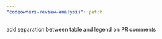 ```yaml
---
"codeowners-review-analysis": patch
---
```


add separation between table and legend on PR comments
